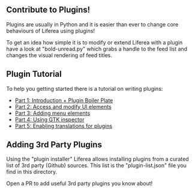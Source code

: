 ## Contribute to Plugins!

Plugins are usually in Python and it is easier than ever to change
core behaviours of Liferea using plugins!

To get an idea how simple it is to modify or extend Liferea with 
a plugin have a look at "bold-unread.py" which grabs a handle to
the feed list and changes the visual rendering of feed titles.

## Plugin Tutorial

To help you getting started there is a tutorial on writing plugins:

- [Part 1: Introduction + Plugin Boiler Plate](https://lzone.de/liferea/blog/Writing%20Liferea%20Plugins%20Tutorial%20Part%201)
- [Part 2: Access and modify UI elements](https://lzone.de/liferea/blog/Writing%20Liferea%20Plugins%20Tutorial%20Part%202)
- [Part 3: Adding menu elements](https://lzone.de/liferea/blog/Writing%20Liferea%20Plugins%20Tutorial%20Part%203)
- [Part 4: Using GTK inspector](https://lzone.de/liferea/blog/Writing%20Liferea%20Plugins%20Tutorial%20Part%204)
- [Part 5: Enabling translations for plugins](https://lzone.de/liferea/blog/Writing%20Liferea%20Plugins%20Tutorial%20Part%205)

## Adding 3rd Party Plugins

Using the "plugin installer" Liferea allows installing plugins
from a curated list of 3rd party (Github) sources. This list is
the "plugin-list.json" file you find in this directory.

Open a PR to add useful 3rd party plugins you know about!
